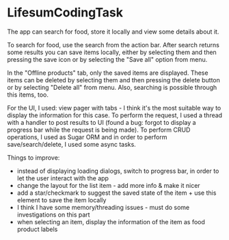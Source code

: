 LifesumCodingTask
=================

The app can search for food, store it locally and view some details about it.

To search for food, use the search from the action bar. After search returns some results you can save items locally, either by selecting them and then pressing the save icon or by selecting the "Save all" option from menu.

In the "Offline products" tab, only the saved items are displayed. These items can be deleted by selecting them and then pressing the delete button or by selecting "Delete all" from menu. Also, searching is possible through this items, too.

For the UI, I used: view pager with tabs - I think it's the most suitable way to display the information for this case.
To perform the request, I used a thread with a handler to post results to UI (found a bug: forgot to display a progress bar while the request is being made).
To perform CRUD operations, I used as Sugar ORM and in order to perform save/search/delete, I used some async tasks.

Things to improve:
- instead of displaying loading dialogs, switch to progress bar, in order to let the user interact with the app
- change the layout for the list item - add more info & make it nicer
- add a star/checkmark to suggest the saved state of the item + use this element to save the item locally
- I think I have some memory/threading issues - must do some investigations on this part
- when selecting an item, display the information of the item as food product labels
